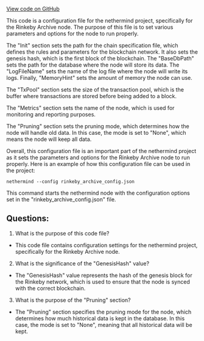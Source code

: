 [View code on GitHub](https://github.com/nethermindeth/nethermind/Nethermind.Runner/configs/rinkeby_archive.cfg)

This code is a configuration file for the nethermind project, specifically for the Rinkeby Archive node. The purpose of this file is to set various parameters and options for the node to run properly. 

The "Init" section sets the path for the chain specification file, which defines the rules and parameters for the blockchain network. It also sets the genesis hash, which is the first block of the blockchain. The "BaseDbPath" sets the path for the database where the node will store its data. The "LogFileName" sets the name of the log file where the node will write its logs. Finally, "MemoryHint" sets the amount of memory the node can use.

The "TxPool" section sets the size of the transaction pool, which is the buffer where transactions are stored before being added to a block.

The "Metrics" section sets the name of the node, which is used for monitoring and reporting purposes.

The "Pruning" section sets the pruning mode, which determines how the node will handle old data. In this case, the mode is set to "None", which means the node will keep all data.

Overall, this configuration file is an important part of the nethermind project as it sets the parameters and options for the Rinkeby Archive node to run properly. Here is an example of how this configuration file can be used in the project:

```
nethermind --config rinkeby_archive_config.json
```

This command starts the nethermind node with the configuration options set in the "rinkeby_archive_config.json" file.
## Questions: 
 1. What is the purpose of this code file?
- This code file contains configuration settings for the nethermind project, specifically for the Rinkeby Archive node.

2. What is the significance of the "GenesisHash" value?
- The "GenesisHash" value represents the hash of the genesis block for the Rinkeby network, which is used to ensure that the node is synced with the correct blockchain.

3. What is the purpose of the "Pruning" section?
- The "Pruning" section specifies the pruning mode for the node, which determines how much historical data is kept in the database. In this case, the mode is set to "None", meaning that all historical data will be kept.